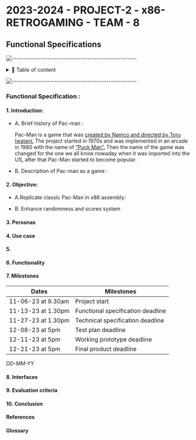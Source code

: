# 2023-2024 - PROJECT-2 - x86-RETROGAMING - TEAM - 8
## Functional Specifications

![-----------------------------------------------------](https://raw.githubusercontent.com/andreasbm/readme/master/assets/lines/rainbow.png)

<details>
<summary>📖 Table of content</summary>

- [2022-2023 - PROJECT5 - ALGORITHMS \& DATA STRUCTURE - TEAM 2](#2022-2023---project5---algorithms--data-structure---team-2)
  - [Functional Specifications](#functional-specifications)
    - [1. Introduction](#1-introduction)
    - [2. Objective](#2-objective)
    - [3. Personas](#3-personas)
    - [4. Use case](#4-use-case)
    - [5. Blending step](#5-)
    - [6. Functionalities](#6-functionalities)
    - [7. Milestones](#7-Milestones)
    - [8. Interface](#8-interface)
    - [9. Evaluation criteria](#9-evaluation-criteria)
    - [10. Conclusion](#10-conclusion)
    - [Reference](#reference)
    - [Glosary](#glosary)

</details>

![-----------------------------------------------------](https://raw.githubusercontent.com/andreasbm/readme/master/assets/lines/rainbow.png)

### Functional Specification :

#### 1. Introduction:
- A. Brief history of Pac-man :

    Pac-Man is a game that was <ins>created by Namco and directed by Toru Iwatani.</ins> The project started in 1970s and was implemented in an arcade in 1980 with the name of <ins>“Puck Man”.</ins> Then the name of the game was changed for the one we all know nowaday when it was imported into the US, after that Pac-Man started to become popular.

- B. Description of Pac-man as a game :

#### 2. Objective:
- A.Replicate classic Pac-Man in x86 assembly:


- B. Enhance randomness and scores system

#### 3. Personas


#### 4. Use case

#### 5. 

#### 6. Functionality

#### 7. Milestones

Dates | Milestones
-|-
11-06-23 at 9.30am | Project start
11-13-23 at 1.30pm | Functional specification deadline
11-27-23 at 1.30pm | Technical specification deadline
12-08-23 at 5pm | Test plan deadline
12-11-23 at 5pm | Working prototype deadline
12-21-23 at 5pm | Final product deadline

*DD-MM-YY*

#### 8. Interfaces

#### 9. Evaluation criteria

#### 10. Conclusion

#### References

#### Glossary
